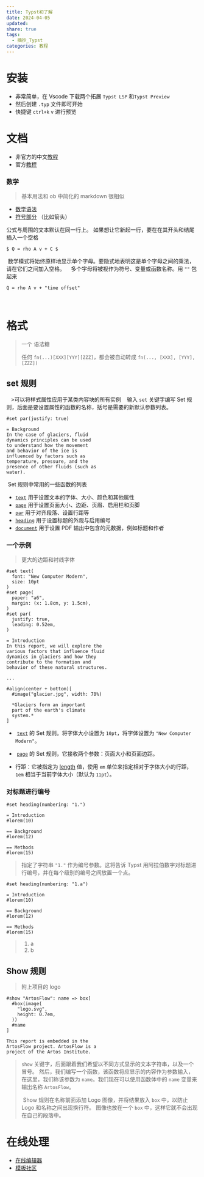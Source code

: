 ```yaml
---
title: Typst初了解
date: 2024-04-05
updated: 
share: true
tags:
  - 摘抄_Typst
categories: 教程
---
```

# 安装
- 非常简单，在 Vscode 下载两个拓展 `Typst LSP` 和`Typst Preview`
- 然后创建 `.typ` 文件即可开始
- 快捷键 `ctrl+k` `v` 进行预览

# 文档
- 非官方的中文[教程](https://typst-doc-cn.github.io/docs/tutorial/)
- 官方[教程](https://typst.app/docs/)

### 数学
>  基本用法和 ob 中简化的 markdown 很相似

-  [数学语法](https://typst-doc-cn.github.io/docs/reference/math/)
-  [符号部分](https://typst-doc-cn.github.io/docs/reference/symbols/sym/) （比如箭头） 

公式与周围的文本默认在同一行上。
如果想让它新起一行，要在在其开头和结尾插入一个空格
```
$ Q = rho A v + C $
```


 数学模式将始终原样地显示单个字母。要隐式地表明这是单个字母之间的乘法，请在它们之间加入空格。
 
 多个字母将被视作为符号、变量或函数名称。用 `""` 包起来
```
Q = rho A v + "time offset"
```
 
# 格式
>一个 语法糖
>
>任何 `fn(...)[XXX][YYY][ZZZ]`，都会被自动转成 `fn(..., [XXX], [YYY], [ZZZ])`


##  set 规则
  
 >可以将样式属性应用于某类内容块的所有实例
 
 输入 `set` 关键字编写 Set 规则，后面是要设置属性的函数的名称，括号是需要的新默认参数列表。
```
#set par(justify: true)

= Background
In the case of glaciers, fluid
dynamics principles can be used
to understand how the movement
and behavior of the ice is
influenced by factors such as
temperature, pressure, and the
presence of other fluids (such as
water).
```

 Set 规则中常用的一些函数的列表
- [`text`](https://typst-doc-cn.github.io/docs/reference/text/text/) 用于设置文本的字体、大小、颜色和其他属性
- [`page`](https://typst-doc-cn.github.io/docs/reference/layout/page/) 用于设置页面大小、边距、页眉、启用栏和页脚
- [`par`](https://typst-doc-cn.github.io/docs/reference/model/par/) 用于对齐段落、设置行距等
- [`heading`](https://typst-doc-cn.github.io/docs/reference/model/heading/) 用于设置标题的外观与启用编号
- [`document`](https://typst-doc-cn.github.io/docs/reference/model/document/) 用于设置 PDF 输出中包含的元数据，例如标题和作者

### 一个示例
>更大的边距和衬线字体

```
#set text(
  font: "New Computer Modern",
  size: 10pt
)
#set page(
  paper: "a6",
  margin: (x: 1.8cm, y: 1.5cm),
)
#set par(
  justify: true,
  leading: 0.52em,
)

= Introduction
In this report, we will explore the
various factors that influence fluid
dynamics in glaciers and how they
contribute to the formation and
behavior of these natural structures.

...

#align(center + bottom)[
  #image("glacier.jpg", width: 70%)

  *Glaciers form an important
  part of the earth's climate
  system.*
]
```

-  [`text`](https://typst-doc-cn.github.io/docs/reference/text/text/) 的 Set 规则。将字体大小设置为 `10pt`，将字体设置为 `"New Computer Modern"`。

-  [`page`](https://typst-doc-cn.github.io/docs/reference/layout/page/) 的 Set 规则，它接收两个参数：页面大小和页面边距。

- 行距：它被指定为 [length](https://typst-doc-cn.github.io/docs/reference/layout/length/) 值，使用 `em` 单位来指定相对于字体大小的行距，`1em` 相当于当前字体大小（默认为 `11pt`）。

### 对标题进行编号
```
#set heading(numbering: "1.")

= Introduction
#lorem(10)

== Background
#lorem(12)

== Methods
#lorem(15)
```

>指定了字符串 `"1."` 作为编号参数。这将告诉 Typst 用阿拉伯数字对标题进行编号，并在每个级别的编号之间放置一个点。

```
#set heading(numbering: "1.a")

= Introduction
#lorem(10)

== Background
#lorem(12)

== Methods
#lorem(15)
```

>1. a
>1. b

## Show 规则
>附上项目的 logo
```
#show "ArtosFlow": name => box[
  #box(image(
    "logo.svg",
    height: 0.7em,
  ))
  #name
]

This report is embedded in the
ArtosFlow project. ArtosFlow is a
project of the Artos Institute.
```

> `show` 关键字，后面跟着我们希望以不同方式显示的文本字符串，以及一个冒号。
> 然后，我们编写一个函数，该函数将应显示的内容作为参数输入，在这里，我们称该参数为 `name`。我们现在可以使用函数体中的 `name` 变量来输出名称 `ArtosFlow`。
> 
>  Show 规则在名称前面添加 Logo 图像，并将结果放入 `box` 中，以防止 Logo 和名称之间出现换行符。 图像也放在一个 `box` 中，这样它就不会出现在自己的段落中。

# 在线处理
- [在线编辑器](https://typst.app/)
- [模板社区](https://typst.app/universe/search?kind=templates)